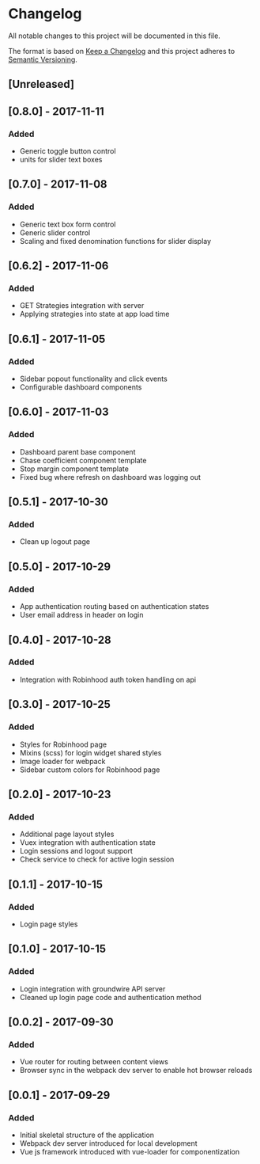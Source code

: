 # Changelog
All notable changes to this project will be documented in this file.

The format is based on [Keep a Changelog](http://keepachangelog.com/en/1.0.0/)
and this project adheres to [Semantic Versioning](http://semver.org/spec/v2.0.0.html).

## [Unreleased]

## [0.8.0] - 2017-11-11
### Added
- Generic toggle button control
- units for slider text boxes

## [0.7.0] - 2017-11-08
### Added
- Generic text box form control
- Generic slider control
- Scaling and fixed denomination functions for slider display

## [0.6.2] - 2017-11-06
### Added
- GET Strategies integration with server
- Applying strategies into state at app load time

## [0.6.1] - 2017-11-05
### Added
- Sidebar popout functionality and click events
- Configurable dashboard components

## [0.6.0] - 2017-11-03
### Added
- Dashboard parent base component
- Chase coefficient component template
- Stop margin component template
- Fixed bug where refresh on dashboard was logging out

## [0.5.1] - 2017-10-30
### Added
- Clean up logout page

## [0.5.0] - 2017-10-29
### Added
- App authentication routing based on authentication states
- User email address in header on login

## [0.4.0] - 2017-10-28
### Added
- Integration with Robinhood auth token handling on api

## [0.3.0] - 2017-10-25
### Added
- Styles for Robinhood page
- Mixins (scss) for login widget shared styles
- Image loader for webpack
- Sidebar custom colors for Robinhood page

## [0.2.0] - 2017-10-23
### Added
- Additional page layout styles
- Vuex integration with authentication state
- Login sessions and logout support
- Check service to check for active login session

## [0.1.1] - 2017-10-15
### Added
- Login page styles

## [0.1.0] - 2017-10-15
### Added
- Login integration with groundwire API server
- Cleaned up login page code and authentication method

## [0.0.2] - 2017-09-30
### Added
- Vue router for routing between content views
- Browser sync in the webpack dev server to enable hot browser reloads

## [0.0.1] - 2017-09-29
### Added
- Initial skeletal structure of the application
- Webpack dev server introduced for local development
- Vue js framework introduced with vue-loader for componentization